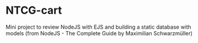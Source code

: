 # NTCG-cart
Mini project to review NodeJS with EJS and building a static database with models (from NodeJS - The Complete Guide by Maximilian Schwarzmüller)
